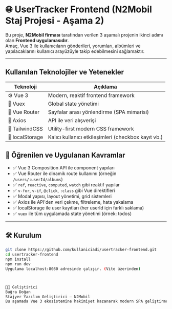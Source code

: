 # 🌐 UserTracker Frontend (N2Mobil Staj Projesi - Aşama 2)

Bu proje, **N2Mobil firması** tarafından verilen 3 aşamalı projenin ikinci adımı olan **Frontend uygulamasıdır**.  
Amaç, Vue 3 ile kullanıcıların gönderileri, yorumları, albümleri ve yapılacaklarını kullanıcı arayüzüyle takip edebilmesini sağlamaktır.

---

##  Kullanılan Teknolojiler ve Yetenekler

| Teknoloji      | Açıklama                                            |
|----------------|-----------------------------------------------------|
| ⚙️ Vue 3       | Modern, reaktif frontend framework                  | 
| 🌿 Vuex       | Global state yönetimi                                |
| 🔗 Vue Router  | Sayfalar arası yönlendirme (SPA mimarisi)           |
| 🔮 Axios       | API ile veri alışverişi                             |
| 🎨 TailwindCSS | Utility-first modern CSS framework                  |
| 💾 localStorage| Kalıcı kullanıcı etkileşimleri (checkbox kayıt vb.) |



## 📌 Öğrenilen ve Uygulanan Kavramlar

- ✅ Vue 3 Composition API ile component yapıları
- ✅ Vue Router ile dinamik route kullanımı (örneğin `/users/:userId/albums`)
- ✅ `ref`, `reactive`, `computed`, `watch` gibi reaktif yapılar
- ✅ `v-for`, `v-if`, `@click`, `:class` gibi Vue direktifleri
- ✅ Modal yapısı, layout yönetimi, grid sistemleri
- ✅ Axios ile API'den veri çekme, filtreleme, hata yakalama
- ✅ localStorage ile user kayıtları (her userId için farklı saklama)
- ✅ `vuex` ile tüm uygulamada state yönetimi (örnek: todos)

---

## 🛠️ Kurulum

```bash
git clone https://github.com/kullaniciadi/usertracker-frontend.git
cd usertracker-frontend
npm install
npm run dev
Uygulama localhost:8080 adresinde çalışır. (Vite üzerinden)



👨‍💻 Geliştirici
Buğra Doğan
Stajyer Yazılım Geliştirici – N2Mobil
Bu aşamada Vue 3 ekosistemine hakimiyet kazanarak modern SPA geliştirme konusunda ciddi bir yetkinlik kazandım ✅


